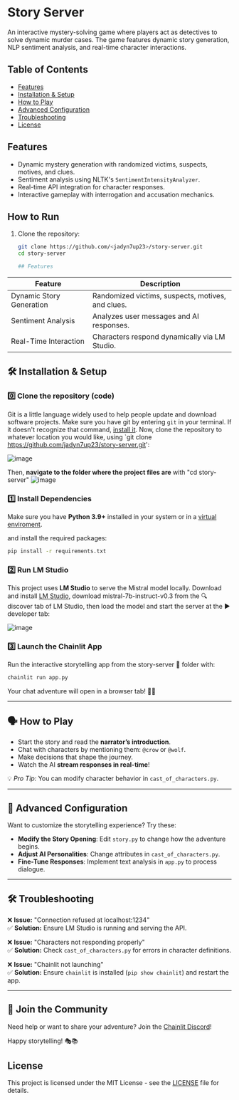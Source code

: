 # Story Server

An interactive mystery-solving game where players act as detectives to solve dynamic murder cases. The game features dynamic story generation, NLP sentiment analysis, and real-time character interactions.

## Table of Contents
- [Features](#features)
- [Installation & Setup](#installation--setup)
- [How to Play](#how-to-play)
- [Advanced Configuration](#advanced-configuration)
- [Troubleshooting](#troubleshooting)
- [License](#license)

## Features
- Dynamic mystery generation with randomized victims, suspects, motives, and clues.
- Sentiment analysis using NLTK's `SentimentIntensityAnalyzer`.
- Real-time API integration for character responses.
- Interactive gameplay with interrogation and accusation mechanics.

## How to Run
1. Clone the repository:
   ```bash
   git clone https://github.com/<jadyn7up23>/story-server.git
   cd story-server

   ## Features
| Feature                  | Description                                      |
|--------------------------|--------------------------------------------------|
| Dynamic Story Generation | Randomized victims, suspects, motives, and clues.|
| Sentiment Analysis       | Analyzes user messages and AI responses.         |
| Real-Time Interaction    | Characters respond dynamically via LM Studio.    |

## 🛠 Installation & Setup

### 0️⃣ Clone the repository (code)
Git is a little language widely used to help people update and download software projects. Make sure you have git by entering `git` in your terminal. If it doesn't recognize that command, [install it](https://git-scm.com/book/en/v2/Getting-Started-Installing-Git). Now, clone the repository to whatever location you would like, using `git clone https://github.com/jadyn7up23/story-server.git':

![image](https://github.com/user-attachments/assets/dc328965-fc46-47b0-85db-ac4af7c820c1)

Then, **navigate to the folder where the project files are** with "cd story-server"
![image](https://github.com/user-attachments/assets/f64973f6-8b3f-41b9-86d8-7302c10924f3)

### 1️⃣ Install Dependencies
Make sure you have **Python 3.9+** installed in your system or in a [virtual enviroment](https://realpython.com/python-virtual-environments-a-primer/#how-can-you-work-with-a-python-virtual-environment). 

and install the required packages:
```bash
pip install -r requirements.txt
```

### 2️⃣ Run LM Studio
This project uses **LM Studio** to serve the Mistral model locally. Download and install [LM Studio](https://lmstudio.ai/), download mistral-7b-instruct-v0.3 from the 🔍discover tab of LM Studio, then load the model and start the server at the ▶️ developer tab:

![image](https://github.com/user-attachments/assets/a212c3b0-3681-410d-9e90-1f795f14d65a)


### 3️⃣ Launch the Chainlit App
Run the interactive storytelling app from the story-server 📂 folder with:
```bash
chainlit run app.py
```
Your chat adventure will open in a browser tab! 🏹📜

---

## 🗣 How to Play
- Start the story and read the **narrator’s introduction**.
- Chat with characters by mentioning them: `@crow` or `@wolf`.
- Make decisions that shape the journey.
- Watch the AI **stream responses in real-time**!

💡 *Pro Tip:* You can modify character behavior in `cast_of_characters.py`.

---

## 🔧 Advanced Configuration
Want to customize the storytelling experience? Try these:
- **Modify the Story Opening**: Edit `story.py` to change how the adventure begins.
- **Adjust AI Personalities**: Change attributes in `cast_of_characters.py`.
- **Fine-Tune Responses**: Implement text analysis in `app.py` to process dialogue.

---

## 🛠 Troubleshooting
❌ **Issue:** "Connection refused at localhost:1234"  
✅ **Solution:** Ensure LM Studio is running and serving the API.

❌ **Issue:** "Characters not responding properly"  
✅ **Solution:** Check `cast_of_characters.py` for errors in character definitions.

❌ **Issue:** "Chainlit not launching"  
✅ **Solution:** Ensure `chainlit` is installed (`pip show chainlit`) and restart the app.

---

## 💬 Join the Community
Need help or want to share your adventure? Join the [Chainlit Discord](https://discord.gg/k73SQ3FyUh)!

Happy storytelling! 🎭📚
## License
This project is licensed under the MIT License - see the [LICENSE](LICENSE) file for details.
